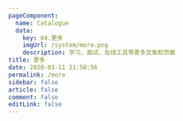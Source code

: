 ```yaml
---
pageComponent: 
  name: Catalogue
  data: 
    key: 04.更多
    imgUrl: /system/more.png
    description: 学习、面试、在线工具等更多文章和页面
title: 更多
date: 2020-03-11 21:50:56
permalink: /more
sidebar: false
article: false
comment: false
editLink: false
---
```

